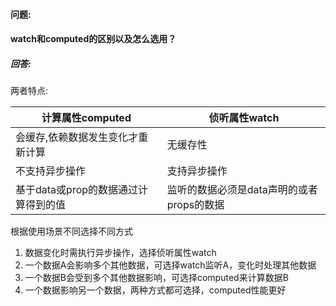 #### 问题:

#### watch和computed的区别以及怎么选用？



##### 回答:

两者特点:

| 计算属性computed                     | 侦听属性watch                             |
| ------------------------------------ | ----------------------------------------- |
| 会缓存,依赖数据发生变化才重新计算    | 无缓存性                                  |
| 不支持异步操作                       | 支持异步操作                              |
| 基于data或prop的数据通过计算得到的值 | 监听的数据必须是data声明的或者props的数据 |



根据使用场景不同选择不同方式

1. 数据变化时需执行异步操作，选择侦听属性watch
2. 一个数据A会影响多个其他数据，可选择watch监听A，变化时处理其他数据
3. 一个数据B会受到多个其他数据影响，可选择computed来计算数据B
4. 一个数据影响另一个数据，两种方式都可选择，computed性能更好